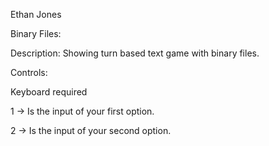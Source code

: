 Ethan Jones

Binary Files:

Description: Showing turn based text game with binary files.

Controls:

Keyboard required

1 -> Is the input of your first option.

2 -> Is the input of your second option.
